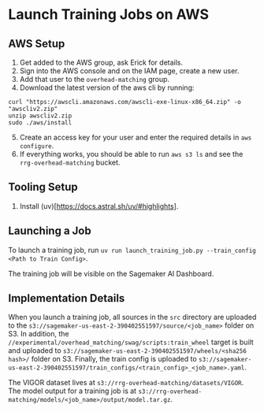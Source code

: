 Launch Training Jobs on AWS
===========================

AWS Setup
---------
1. Get added to the AWS group, ask Erick for details.
2. Sign into the AWS console and on the IAM page, create a new user.
3. Add that user to the `overhead-matching` group.
4. Download the latest version of the aws cli by running:
```
curl "https://awscli.amazonaws.com/awscli-exe-linux-x86_64.zip" -o "awscliv2.zip"
unzip awscliv2.zip
sudo ./aws/install
```
5. Create an access key for your user and enter the required details in `aws configure`.
6. If everything works, you should be able to run `aws s3 ls` and see the `rrg-overhead-matching` bucket.

Tooling Setup
-------------
1. Install (uv)[https://docs.astral.sh/uv/#highlights].

Launching a  Job
----------------
To launch a training job, run `uv run launch_training_job.py --train_config <Path to Train Config>`.

The training job will be visible on the Sagemaker AI Dashboard.

Implementation Details
----------------------

When you launch a training job, all sources in the `src` directory are uploaded to the
`s3://sagemaker-us-east-2-390402551597/source/<job_name>` folder on S3. In addition,
the `//experimental/overhead_matching/swag/scripts:train_wheel` target is built and uploaded to
`s3://sagemaker-us-east-2-390402551597/wheels/<sha256 hash>/` folder on S3. Finally, the train config is uploaded to
`s3://sagemaker-us-east-2-390402551597/train_configs/<train_config>_<job_name>.yaml`.

The VIGOR dataset lives at `s3://rrg-overhead-matching/datasets/VIGOR`. The model output for a training job is at
`s3://rrg-overhead-matching/models/<job_name>/output/model.tar.gz`.

